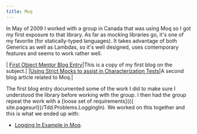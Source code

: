 ```yaml
---
title: Moq
---
```

In May of 2009 I worked with a group in Canada that was using Moq so I got my first exposure to that library. As far as mocking libraries go, it's one of my favorite (for statically-typed languages). It takes advantage of both Generics as well as Lambdas, so it's well designed, uses contemporary features and seems to work rather well.

|
[First Object Mentor Blog Entry](http://blog.objectmentor.com/articles/2009/05/19/a-first-look-at-moq#comments)|This is a copy of my first blog on the subject.|
|[Using Strict Mocks to assist in Characterization Tests](http://blog.objectmentor.com/articles/2009/05/22/strict-mocks-and-characterization-tests)|A second blog article related to Moq.|

The first blog entry documented some of the work I did to make sure I understood the library before working with the group. I then had the group repeat the work with a [loose set of requirements]({{ site.pagesurl}}/Tdd.Problems.LoggingIn). We worked on this together and this is what we ended up with:
* [Logging In Example in Moq]({{_site.pagesurl}}/Moq.Logging_In_Example_Implemented).

